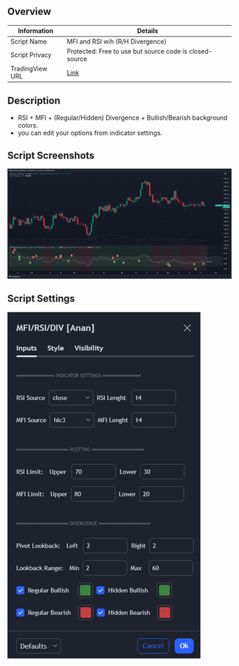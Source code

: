 ## Overview

| Information         | Details                           |
|---------------------|-----------------------------------|
| Script Name         | MFI and RSI wih (R/H Divergence)  |
| Script Privacy      | Protected: Free to use but source code is closed-source|
| TradingView URL     | [Link](https://www.tradingview.com/script/ftWgqzoB-MFI-and-RSI-wih-R-H-Divergence/)|

## Description

- RSI + MFI + (Regular/Hidden) Divergence + Bullish/Bearish background colors.
- you can edit your options from indicator settings.

## Script Screenshots
![chart](images/chart.png)

## Script Settings
![settings](images/settings.png)